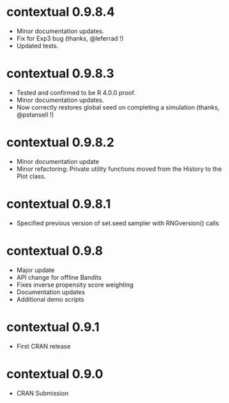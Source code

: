 contextual 0.9.8.4
==================

* Minor documentation updates.
* Fix for Exp3 bug (thanks, @leferrad !)
* Updated tests.


contextual 0.9.8.3
==================

* Tested and confirmed to be R 4.0.0 proof.
* Minor documentation updates.
* Now correctly restores global seed on completing a simulation (thanks, @pstansell !)


contextual 0.9.8.2
==================

* Minor documentation update
* Minor refactoring: Private utility functions moved from the History to the Plot class.

contextual 0.9.8.1
==================

* Specified previous version of set.seed sampler with RNGversion() calls

contextual 0.9.8
================

* Major update
* API change for offline Bandits
* Fixes inverse propensity score weighting
* Documentation updates
* Additional demo scripts

contextual 0.9.1
================

* First CRAN release 

contextual 0.9.0
================

* CRAN Submission 

